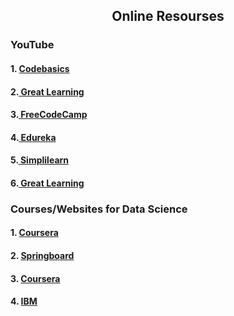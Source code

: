 <h2 align="center">Online Resourses</h2>
<h3>YouTube</h3>
<h4>1. <a href="https://www.youtube.com/watch?v=JL_grPUnXzY&list=PLeo1K3hjS3us_ELKYSj_Fth2tIEkdKXvV"> Codebasics</a></h4>
<h4>2.<a href="https://www.youtube.com/watch?v=u2zsY-2uZiE"> Great Learning</a></h4>
<h4>3.<a href="https://www.youtube.com/watch?v=ua-CiDNNj30"> FreeCodeCamp</a></h4>
<h4>4.<a href="https://www.youtube.com/watch?v=-ETQ97mXXF0"> Edureka</a></h4>
<h4>5.<a href="https://www.youtube.com/watch?v=xvEKQefqQ7A"> Simplilearn</a></h4>
<h4>6.<a href="https://www.youtube.com/watch?v=JDcZBzb46ts"> Great Learning</a></h4>

<h3>Courses/Websites for Data Science</h3>
<h4>1. <a href="https://www.coursera.org/specializations/jhu-data-science">Coursera</a></h4>
<h4>2. <a href="https://www.springboard.com/courses/data-science-career-track/">Springboard</a></h4>
<h4>3. <a href="https://www.coursera.org/specializations/jhu-data-science?utm_source=gg&utm_medium=sem&campaignid=426374097&adgroupid=34475309733&device=c&keyword=%2Bdata%20%2Bscience%20%2Bcourse%20%2Bonline&matchtype=b&network=g&devicemodel=&adpostion=1t1&creativeid=149996441486&hide_mobile_promo&gclid=CjwKEAjw07nJBRDG_tvshefHhWQSJABRcE-ZLNV-z2gulUMCuXEyp-mRRcsk_moZNmEHY-0A4GOnPBoCHD3w_wcB">Coursera</a></h4>
<h4>4. <a href="https://www.coursera.org/professional-certificates/ibm-data-science">IBM</a></h4>
